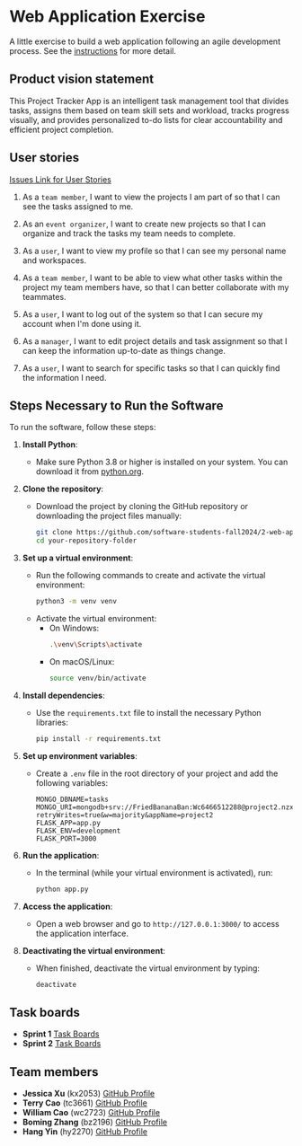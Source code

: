 # Web Application Exercise

A little exercise to build a web application following an agile development process. See the [instructions](instructions.md) for more detail.

## Product vision statement

This Project Tracker App is an intelligent task management tool that divides tasks, assigns them based on team skill sets and workload, tracks progress visually, and provides personalized to-do lists for clear accountability and efficient project completion.

## User stories
[Issues Link for User Stories](https://github.com/software-students-fall2024/2-web-app-n-a-j/issues)

1. As a `team member`, I want to view the projects I am part of so that I can see the tasks assigned to me.

2. As an `event organizer`, I want to create new projects so that I can organize and track the tasks my team needs to complete.

3. As a `user`, I want to view my profile so that I can see my personal name and workspaces.

4. As a `team member`, I want to be able to view what other tasks within the project my team members have, so that I can better collaborate with my teammates.

5. As a `user`, I want to log out of the system so that I can secure my account when I'm done using it.

6. As a `manager`, I want to edit project details and task assignment so that I can keep the information up-to-date as things change.

7. As a `user`, I want to search for specific tasks so that I can quickly find the information I need.

## Steps Necessary to Run the Software

To run the software, follow these steps:

1. **Install Python**:
   - Make sure Python 3.8 or higher is installed on your system. You can download it from [python.org](https://www.python.org/downloads/).

2. **Clone the repository**:
   - Download the project by cloning the GitHub repository or downloading the project files manually:
     ```bash
     git clone https://github.com/software-students-fall2024/2-web-app-n-a-j
     cd your-repository-folder
     ```

3. **Set up a virtual environment**:
   - Run the following commands to create and activate the virtual environment:
     ```bash
     python3 -m venv venv
     ```
   - Activate the virtual environment:
     - On Windows:
       ```bash
       .\venv\Scripts\activate
       ```
     - On macOS/Linux:
       ```bash
       source venv/bin/activate
       ```

4. **Install dependencies**:
   - Use the `requirements.txt` file to install the necessary Python libraries:
     ```bash
     pip install -r requirements.txt
     ```

5. **Set up environment variables**:
   - Create a `.env` file in the root directory of your project and add the following variables:
     ```env
     MONGO_DBNAME=tasks
     MONGO_URI=mongodb+srv://FriedBananaBan:Wc6466512288@project2.nzxyf.mongodb.net/?retryWrites=true&w=majority&appName=project2
     FLASK_APP=app.py
     FLASK_ENV=development
     FLASK_PORT=3000
     ```

6. **Run the application**:
   - In the terminal (while your virtual environment is activated), run:
     ```bash
     python app.py
     ```

7. **Access the application**:
   - Open a web browser and go to `http://127.0.0.1:3000/` to access the application interface.

8. **Deactivating the virtual environment**:
   - When finished, deactivate the virtual environment by typing:
     ```bash
     deactivate
     ```

## Task boards

- **Sprint 1** [Task Boards](https://github.com/orgs/software-students-fall2024/projects/30)
- **Sprint 2** [Task Boards](https://github.com/orgs/software-students-fall2024/projects/49)

## Team members

- **Jessica Xu** (kx2053) [GitHub Profile](https://github.com/Jessicakk0711)
- **Terry Cao** (tc3661) [GitHub Profile](https://github.com/cao-exe)
- **William Cao** (wc2723) [GitHub Profile](https://github.com/FriedBananaBan)
- **Boming Zhang** (bz2196) [GitHub Profile](https://github.com/BomingZhang-coder)
- **Hang Yin** (hy2270) [GitHub Profile](https://github.com/Popilopi168)
